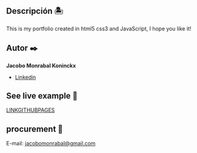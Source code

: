 ## Descripción 🏝️
This is my portfolio created in html5 css3 and JavaScript, I hope you like it!

## Autor ✒️
**Jacobo Monrabal Koninckx**

* [Linkedin](https://www.linkedin.com/in/jacobomk)

## See live example 👀
[LINKGITHUBPAGES](https://jacobomk.github.io/my-portfolio-js)

## procurement 🧾
E-mail: jacobomonrabal@gmail.com
